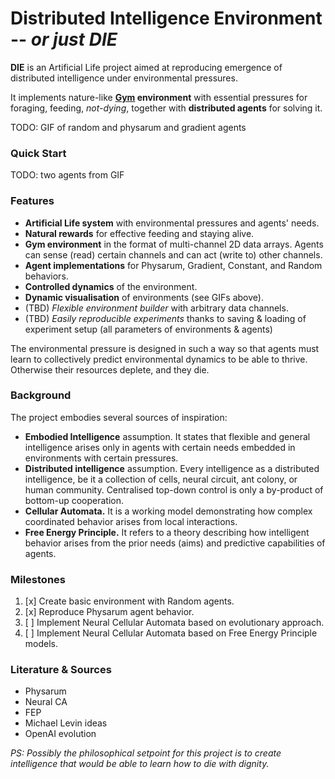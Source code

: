 # Distributed Intelligence Environment -- *or just DIE*

**DIE** is an Artificial Life project aimed at reproducing emergence of distributed intelligence under environmental pressures.

It implements nature-like **[Gym](https://github.com/Farama-Foundation/Gymnasium) environment** with essential pressures for foraging, feeding, *not-dying*, together with **distributed agents** for solving it.

TODO: GIF of random and physarum and gradient agents

### Quick Start

TODO: two agents from GIF

### Features

- **Artificial Life system** with environmental pressures and agents' needs.
- **Natural rewards** for effective feeding and staying alive.
- **Gym environment** in the format of multi-channel 2D data arrays. Agents can sense (read) certain channels and can act (write to) other channels.
- **Agent implementations** for Physarum, Gradient, Constant, and Random behaviors.
- **Controlled dynamics** of the environment.
- **Dynamic visualisation** of environments (see GIFs above).
- (TBD) *Flexible environment builder* with arbitrary data channels.
- (TBD) *Easily reproducible experiments* thanks to saving & loading of experiment setup (all parameters of environments & agents)

The environmental pressure is designed in such a way so that agents must learn to collectively predict environmental dynamics to be able to thrive. Otherwise their resources deplete, and they die.

### Background

The project embodies several sources of inspiration:
- **Embodied Intelligence** assumption.
  It states that flexible and general intelligence arises only in agents with certain needs embedded in environments with certain pressures.
- **Distributed intelligence** assumption. 
  Every intelligence as a distributed intelligence, be it a collection of cells, neural circuit, ant colony, or human community. Centralised top-down control is only a by-product of bottom-up cooperation.
- **Cellular Automata.**
  It is a working model demonstrating how complex coordinated behavior arises from local interactions.
- **Free Energy Principle.**
  It refers to a theory describing how intelligent behavior arises from the prior needs (aims) and predictive capabilities of agents.


### Milestones

1. [x] Create basic environment with Random agents.
2. [x] Reproduce Physarum agent behavior.
3. [ ] Implement Neural Cellular Automata based on evolutionary approach.
4. [ ] Implement Neural Cellular Automata based on Free Energy Principle models. 

### Literature & Sources

- Physarum
- Neural CA
- FEP
- Michael Levin ideas
- OpenAI evolution

*PS: Possibly the philosophical setpoint for this project is to create intelligence that would be able to learn how to die with dignity.*